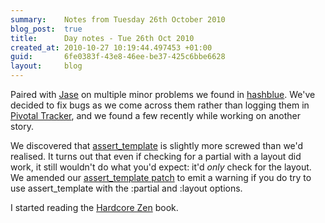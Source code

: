 ```yaml
---
summary:    Notes from Tuesday 26th October 2010
blog_post:  true
title:      Day notes - Tue 26th Oct 2010
created_at: 2010-10-27 10:19:44.497453 +01:00
guid:       6fe0383f-43e8-46ee-be37-425c6bbe6628
layout:     blog
---
```

  Paired with [Jase](http://jasoncale.com/) on multiple minor problems we found in [hashblue](http://hashblue.com).  We've decided to fix bugs as we come across them rather than logging them in [Pivotal Tracker](http://www.pivotaltracker.com/), and we found a few recently while working on another story.

  We discovered that [assert_template](http://api.rubyonrails.org/classes/ActionController/TemplateAssertions.html#method-i-assert_template) is slightly more screwed than we'd realised.  It turns out that even if checking for a partial with a layout did work, it still wouldn't do what you'd expect: it'd *only* check for the layout.  We amended our [assert_template patch](http://github.com/freerange/action_controller_template_assertions_ticket_5247) to emit a warning if you do try to use assert_template with the :partial and :layout options.

  I started reading the [Hardcore Zen](http://www.amazon.co.uk/Hardcore-Zen-Monster-Movies-Reality/dp/086171380X) book.
